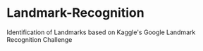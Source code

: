# Landmark-Recognition
Identification of Landmarks based on Kaggle's Google Landmark Recognition Challenge
